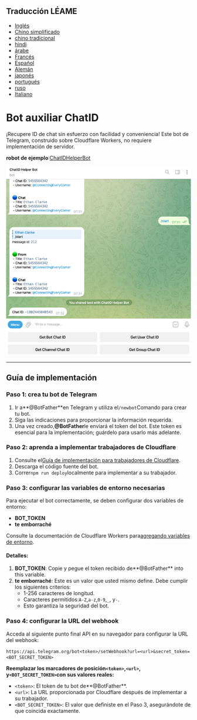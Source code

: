 ## Traducción LÉAME

-   [Inglés](README.md)
-   [Chino simplificado](README.zh-CN.md)
-   [chino tradicional](README.zh-TW.md)
-   [hindi](README.hi.md)
-   [árabe](README.ar.md)
-   [Francés](README.fr.md)
-   [Español](README.es.md)
-   [Alemán](README.de.md)
-   [japonés](README.ja.md)
-   [portugués](README.pt.md)
-   [ruso](README.ru.md)
-   [Italiano](README.it.md)

# Bot auxiliar ChatID

¡Recupere ID de chat sin esfuerzo con facilidad y conveniencia! Este bot de Telegram, construido sobre Cloudflare Workers, no requiere implementación de servidor.

**robot de ejemplo**:[ChatIDHelperBot](https://t.me/ChatIDHelperBot)

![screenshot](https://raw.githubusercontent.com/CECEthanClarke/get-chatid-bot-cf-worker/refs/heads/main/other/screenshot.jpg)

* * *

## Guía de implementación

### Paso 1: crea tu bot de Telegram

1.  Ir a**@BotFather**en Telegram y utiliza el`/newbot`Comando para crear tu bot.
2.  Siga las indicaciones para proporcionar la información requerida.
3.  Una vez creado,**@BotFather**le enviará el token del bot. Este token es esencial para la implementación; guárdelo para usarlo más adelante.

### Paso 2: aprenda a implementar trabajadores de Cloudflare

1.  Consulte el[Guía de implementación para trabajadores de Cloudflare](https://developers.cloudflare.com/workers/get-started/guide/).
2.  Descarga el código fuente del bot.
3.  Correr`npm run deploy`localmente para implementar a su trabajador.

### Paso 3: configurar las variables de entorno necesarias

Para ejecutar el bot correctamente, se deben configurar dos variables de entorno:

-   **BOT_TOKEN**
-   **te emborraché**

Consulte la documentación de Cloudflare Workers para[agregando variables de entorno](https://developers.cloudflare.com/workers/configuration/environment-variables/#add-environment-variables-via-the-dashboard).

#### Detalles:

1.  **BOT_TOKEN**: Copie y pegue el token recibido de**@BotFather** into this variable.  
2.  **te emborraché**: Este es un valor que usted mismo define. Debe cumplir los siguientes criterios:
    -   1-256 caracteres de longitud.
    -   Caracteres permitidos:`A-Z`,`a-z`,`0-9`,`_`, y`-`.
    -   Esto garantiza la seguridad del bot.

### Paso 4: configurar la URL del webhook

Acceda al siguiente punto final API en su navegador para configurar la URL del webhook:

    https://api.telegram.org/bot<token>/setWebhook?url=<url>&secret_token=<BOT_SECRET_TOKEN>

**Reemplazar los marcadores de posición`<token>`,`<url>`, y`<BOT_SECRET_TOKEN>`con sus valores reales:**

-   `<token>`: El token de tu bot de**@BotFather**.
-   `<url>`: La URL proporcionada por Cloudflare después de implementar a su trabajador.
-   `<BOT_SECRET_TOKEN>`: El valor que definiste en el Paso 3, asegurándote de que coincida exactamente.
